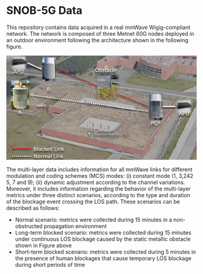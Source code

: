 # SNOB-5G Data

This repository contains data acquired in a real mmWave Wigig-compliant network. The network is composed of three Metnet 60G nodes deployed in an outdoor environment following the architecture shown in the following figure.

![alt text](https://github.com/nap-it/SNOB5GData/blob/59aebeda92a42461ac22f83cb86fc03fdc109103/topo.png)


The multi-layer data includes information for all mmWave links for different modulation and coding schemes (MCS) modes: (i) constant mode (1, 3,242
5, 7 and 9); (ii) dynamic adjustment according to the channel variations. Moreover, it includes information regarding the behavior of the multi-layer metrics under three distinct scenarios, according to the type and duration of the blockage event crossing the LOS path. These scenarios can be described as follows:

- Normal scenario: metrics were collected during 15 minutes in a non-obstructed propagation environment
- Long-term blocked scenario: metrics were collected during 15 minutes under continuous LOS blockage caused by the static metallic obstacle shown in Figure above
- Short-term blocked scenario: metrics were collected during 5 minutes in the presence of human blockages that cause temporary LOS blockage during short periods of time


